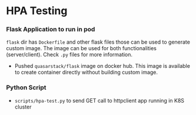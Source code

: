 # HPA Testing

### Flask Application to run in pod
`flask` dir has `Dockerfile` and other flask files those can be used to generate custom image. The image can be used for both functionalities (server/client). Check `.py` files for more information.

- Pushed `quasarstack/flask` image on docker hub. This image is available to create container directly without building custom image.

### Python Script
- `scripts/hpa-test.py` to send GET call to httpclient app running in K8S cluster
